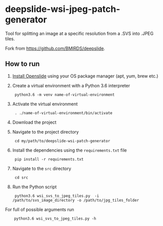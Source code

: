 # deepslide-wsi-jpeg-patch-generator

Tool for splitting an image at a specific resolution from a .SVS into .JPEG tiles. 

Fork from https://github.com/BMIRDS/deepslide.

## How to run

1. [Install Openslide](https://openslide.org/download/) using your OS package manager (apt, yum, brew etc.)

1. Create a virtual environment with a Python 3.6 interpreter

        python3.6 -m venv name-of-virtual-environment

2. Activate the virtual environment

        . ./name-of-virtual-environment/bin/activate
    
3. Download the project 

4. Navigate to the project directory 
    
        cd my/path/to/deepslide-wsi-patch-generator

3. Install the dependencies using the `requirements.txt` file

        pip install -r requirements.txt


5. Navigate to the `src` directory

        cd src

6. Run the Python script
    
        python3.6 wsi_svs_to_jpeg_tiles.py  -i /path/to/svs_image_directory -o /path/to/jpg_tiles_folder

For full of possible arguments run

        python3.6 wsi_svs_to_jpeg_tiles.py -h
